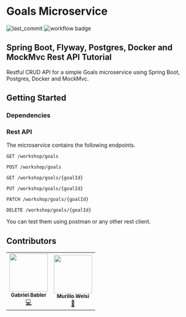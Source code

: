 # Goals Microservice
![last_commit](https://img.shields.io/github/last-commit/murillowelsisp/ms-goals) ![workflow badge](https://github.com/murillowelsisp/ms-goals/actions/workflows/maven.yml/badge.svg)

## Spring Boot, Flyway, Postgres, Docker and MockMvc Rest API Tutorial

Restful CRUD API for a simple Goals microservice using Spring Boot, Postgres, Docker and MockMvc.

## Getting Started

### Dependencies

### Rest API

The microservice contains the following endpoints.

    GET /workshop/goals
    
    POST /workshop/goals
    
    GET /workshop/goals/{goalId}
    
    PUT /workshop/goals/{goalId}

    PATCH /workshop/goals/{goalId}
    
    DELETE /workshop/goals/{goalId}

You can test them using postman or any other rest client.

## Contributors 

<!-- ALL-CONTRIBUTORS-LIST:START - Do not remove or modify this section -->
<!-- prettier-ignore-start -->
<!-- markdownlint-disable -->
<table>
  <tr>
    <td align="center"><a href="https://www.linkedin.com/in/gabrielbabler/"><img src="https://avatars.githubusercontent.com/u/20668748?v=4?s=100" width="100px;" alt=""/><br /><sub><b>Gabriel Babler</b></sub></a><br /><a href="https://github.com/BHAG-Project/ms-goals/commits?author=gabrielbabler" title="Dev">💻</a></td>
    <td align="center"><a href="https://www.linkedin.com/in/murillowelsi/"><img src="https://avatars.githubusercontent.com/u/25549745?v=4?s=100" width="100px;" alt=""/><br /><sub><b>Murillo Welsi</b></sub></a><br /><a href="https://github.com/BHAG-Project/ms-goals/commits?author=murillowelsi" title="QA">🧪</a></td>
    </tr>
</table>
<!-- markdownlint-restore -->
<!-- prettier-ignore-end -->
<!-- ALL-CONTRIBUTORS-LIST:END -->
